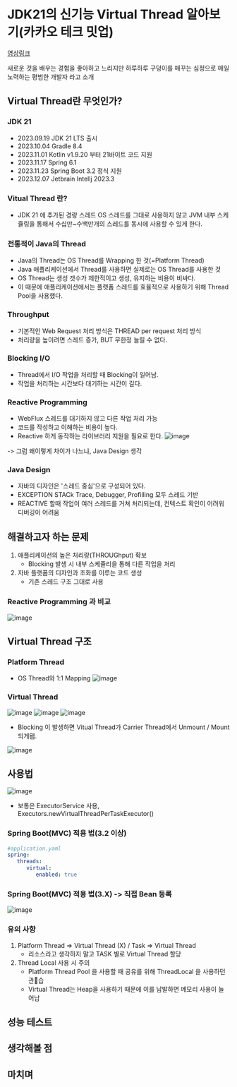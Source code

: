 # JDK21의 신기능 Virtual Thread 알아보기(카카오 테크 밋업)

[영상링크](https://www.youtube.com/watch?v=vQP6Rs-ywlQ)

새로운 것을 배우는 경험을 좋아하고 느리지만 하루하루 구덩이를 매꾸는 심정으로 매일 노력하는 평범한 개발자 라고 소개

## Virtual Thread란 무엇인가?

### JDK 21 
- 2023.09.19 JDK 21 LTS 출시
- 2023.10.04 Gradle 8.4
- 2023.11.01 Kotlin v1.9.20 부터 21바이트 코드 지원
- 2023.11.17 Spring 6.1
- 2023.11.23 Spring Boot 3.2 정식 지원
- 2023.12.07 Jetbrain Intellj 2023.3

### Vitual Thread 란?
- JDK 21 에 추가된 경량 스레드 OS 스레드를 그대로 사용하지 않고 JVM 내부 스케쥴링을 통해서 수십만~수백만개의 스레드를 동시에 사용할 수 있게 한다.

### 전통적이 Java의 Thread
- Java의 Thread는 OS Thread를 Wrapping 한 것(=Platform Thread)
- Java 애플리케이션에서 Thread를 사용하면 실제로는 OS Thread를 사용한 것
- OS Thread는 생성 갯수가 제한적이고 생성, 유지하는 비용이 비싸다.
- 이 때문에 애플리케이션에서는 플랫폼 스레드를 효율적으로 사용하기 위해 Thread Pool을 사용했다.

### Throughput
- 기본적인 Web Request 처리 방식은 THREAD per request 처리 방식
- 처리량을 높이려면 스레드 증가, BUT 무한정 늘릴 수 없다.

### Blocking I/O
- Thread에서 I/O 작업을 처리할 때 Blocking이 일어남.
- 작업을 처리하는 시간보다 대기하는 시간이 길다.

### Reactive Programming
- WebFlux 스레드를 대기하지 않고 다른 작업 처리 가능
- 코드를 작성하고 이해하는 비용이 높다.
- Reactive 하게 동작하는 라이브러리 지원을 필요로 한다.
![image](https://github.com/rlarudgkswkd/TIL-repository/assets/48428850/45f092a9-775e-4cc7-b8d2-33af19e51a93)

-> 그럼 왜이렇게 차이가 나느냐, Java Design 생각

### Java Design 
- 자바의 디자인은 '스레드 중심'으로 구성되어 있다.
- EXCEPTION STACk Trace, Debugger, Profilling 모두 스레드 기반
- REACTIVE 할때 작업이 여러 스레드를 거쳐 처리되는데, 컨텍스트 확인이 어려워 디버깅이 어려움

## 해결하고자 하는 문제
1. 애플리케이션의 높은 처리량(THROUGhput) 확보
   - Blocking 발생 시 내부 스케쥴리을 통해 다른 작업을 처리
2. 자바 플랫폼의 디자인과 조화를 이루는 코드 생성
   - 기존 스레드 구조 그대로 사용
  
### Reactive Programming 과 비교
![image](https://github.com/rlarudgkswkd/TIL-repository/assets/48428850/92614ad9-e327-46e6-a5be-cbe2b1299769)

## Virtual Thread 구조

### Platform Thread
- OS Thread와 1:1 Mapping
![image](https://github.com/rlarudgkswkd/TIL-repository/assets/48428850/d15006db-e51d-4876-8739-f813382e625e)


### Virtual Thread
![image](https://github.com/rlarudgkswkd/TIL-repository/assets/48428850/7b803cc6-eeca-495f-b070-e38c5e2b5c9d)
![image](https://github.com/rlarudgkswkd/TIL-repository/assets/48428850/f59d834b-a1b4-484c-ab83-b4816a30dfce)
![image](https://github.com/rlarudgkswkd/TIL-repository/assets/48428850/bb47cae6-80c1-4999-ab45-44572f5fa9a8)
- Blocking 이 발생하면 Vitual Thread가 Carrier Thread에서 Unmount / Mount 되게됌.

![image](https://github.com/rlarudgkswkd/TIL-repository/assets/48428850/8a1c6b43-d1b3-4a32-a825-dea87aa0c16f)

## 사용법
![image](https://github.com/rlarudgkswkd/TIL-repository/assets/48428850/1e71d466-a449-45b4-bf85-c53fe605388b)
- 보통은 ExecutorService 사용, Executors.newVirtualThreadPerTaskExecutor()

### Spring Boot(MVC) 적용 법(3.2 이상)
```yaml
#application.yaml
spring:
   threads:
      virtual:
         enabled: true

```
### Spring Boot(MVC) 적용 법(3.X) -> 직접 Bean 등록
![image](https://github.com/rlarudgkswkd/TIL-repository/assets/48428850/eb02de8b-e3fb-4a68-bc90-9ba6b24c7c6e)

### 유의 사항 
1. Platform Thread => Virtual Thread (X) / Task => Virtual Thread
   - 리소스라고 생각하지 말고 TASK 별로 Virtual Thread 할당
2. Thread Local 사용 시 주의
   - Platform Thread Pool 을 사용할 때 공유를 위해 ThreadLocal 을 사용하던 관습
   - Virtual Thread는 Heap을 사용하기 때문에 이를 남발하면 메모리 사용이 늘어남

## 성능 테스트
## 생각해볼 점
## 마치며
